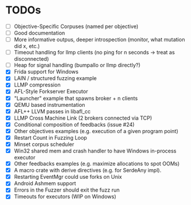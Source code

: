 # TODOs

- [ ] Objective-Specific Corpuses (named per objective)
- [ ] Good documentation
- [ ] More informative outpus, deeper introspection (monitor, what mutation did x, etc.)
- [ ] Timeout handling for llmp clients (no ping for n seconds -> treat as disconnected)
- [ ] Heap for signal handling (bumpallo or llmp directly?)
- [x] Frida support for Windows
- [x] LAIN / structured fuzzing example
- [x] LLMP compression
- [x] AFL-Style Forkserver Executor
- [x] "Launcher" example that spawns broker + n clients
- [x] QEMU based instrumentation
- [x] AFL++ LLVM passes in libafl_cc
- [x] LLMP Cross Machine Link (2 brokers connected via TCP)
- [x] Conditional composition of feedbacks (issue #24)
- [x] Other objectives examples (e.g. execution of a given program point)
- [x] Restart Count in Fuzzing Loop
- [x] Minset corpus scheduler
- [x] Win32 shared mem and crash handler to have Windows in-process executor
- [x] Other feedbacks examples (e.g. maximize allocations to spot OOMs)
- [x] A macro crate with derive directives (e.g. for SerdeAny impl).
- [x] Restarting EventMgr could use forks on Unix
- [x] Android Ashmem support
- [x] Errors in the Fuzzer should exit the fuzz run
- [x] Timeouts for executors (WIP on Windows)
